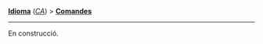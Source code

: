 **[Idioma][1]** (*[CA][2]*) > **[Comandes][3]**

***

En construcció.

[1]: Select-your-language
[2]: Català-–-Inici
[3]: Català-–-Comandes